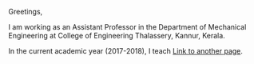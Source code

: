 Greetings,

I am working as an Assistant Professor in the Department of Mechanical Engineering at College of Engineering Thalassery, Kannur, Kerala. 

In the current academic year (2017-2018), I teach
[Link to another page](another-page).

